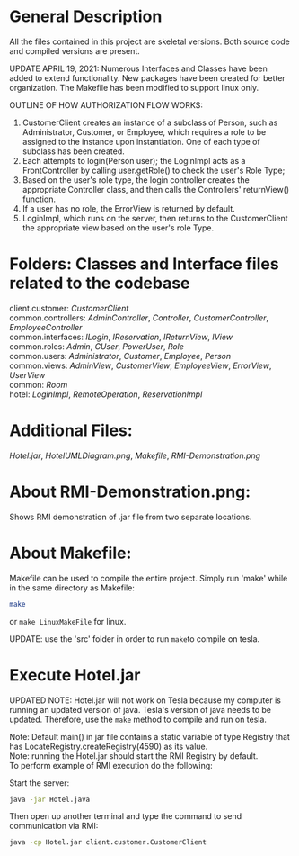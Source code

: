 # General Description

All the files contained in this project are skeletal versions.  Both source code and compiled versions are present.  

UPDATE APRIL 19, 2021: Numerous Interfaces and Classes have been added to extend functionality.  New packages have been created for better organization. The Makefile has been modified to support linux only.  

OUTLINE OF HOW AUTHORIZATION FLOW WORKS:  
1. CustomerClient creates an instance of a subclass of Person, such as Administrator, Customer, or Employee, which requires a role to be assigned to the instance upon instantiation.  One of each type of subclass has been created.  
2. Each attempts to login(Person user); the LoginImpl acts as a FrontController by calling user.getRole() to check the user's Role Type;  
3. Based on the user's role type, the login controller creates the appropriate Controller class, and then calls the Controllers' returnView() function.  
4. If a user has no role, the ErrorView is returned by default.
5. LoginImpl, which runs on the server, then returns to the CustomerClient the appropriate view based on the user's role Type.  

# Folders: Classes and Interface files related to the codebase
client.customer: *CustomerClient*  
common.controllers: *AdminController*, *Controller*, *CustomerController*, *EmployeeController*  
common.interfaces: *ILogin*, *IReservation*, *IReturnView*, *IView*  
common.roles: *Admin*, *CUser*, *PowerUser*, *Role*  
common.users: *Administrator*, *Customer*, *Employee*, *Person*  
common.views: *AdminView*, *CustomerView*, *EmployeeView*, *ErrorView*, *UserView*  
common: *Room*  
hotel: *LoginImpl*, *RemoteOperation*, *ReservationImpl*

# Additional Files:
*Hotel.jar*, *HotelUMLDiagram.png*, *Makefile*, *RMI-Demonstration.png*

# About RMI-Demonstration.png:
Shows RMI demonstration of .jar file from two separate locations.

# About Makefile:
Makefile can be used to compile the entire project.  Simply run 'make' while in the same directory as Makefile:
```bash
make
```
or ```make LinuxMakeFile``` for linux.

UPDATE: use the 'src' folder in order to run ```make```to compile on tesla.

# Execute Hotel.jar
UPDATED NOTE: Hotel.jar will not work on Tesla because my computer is running an updated version of java.  Tesla's version of java needs to be updated. Therefore, use the ```make``` method to compile and run on tesla.

Note: Default main() in jar file contains a static variable of type Registry that has LocateRegistry.createRegistry(4590) as its value.  
Note: running the Hotel.jar should start the RMI Registry by default.  
To perform example of RMI execution do the following:  

Start the server:
```bash
java -jar Hotel.java
```

Then open up another terminal and type the command to send communication via RMI:  
```bash
java -cp Hotel.jar client.customer.CustomerClient
```

